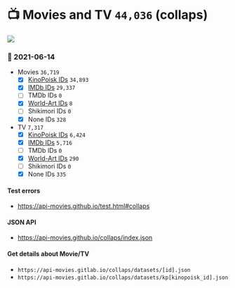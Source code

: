 # :tv: Movies and TV `44,036` (collaps)

<a href="https://API-Movies.github.io"><img src="https://API-Movies.github.io/banner.png?cache"></a>

### :date: 2021-06-14
- Movies `36,719`
  - [x] <a href="https://API-Movies.github.io/collaps/movie_kinopoisk_ids.json">KinoPoisk IDs</a> `34,893`
  - [x] <a href="https://API-Movies.github.io/collaps/movie_imdb_ids.json">IMDb IDs</a> `29,337`
  - [ ] TMDb IDs `0`
  - [x] <a href="https://API-Movies.github.io/collaps/movie_world_art_ids.json">World-Art IDs</a> `8`
  - [ ] Shikimori IDs `0`
  - [x] None IDs `328`
- TV `7,317`
  - [x] <a href="https://API-Movies.github.io/collaps/tv_kinopoisk_ids.json">KinoPoisk IDs</a> `6,424`
  - [x] <a href="https://API-Movies.github.io/collaps/tv_imdb_ids.json">IMDb IDs</a> `5,716`
  - [ ] TMDb IDs `0`
  - [x] <a href="https://API-Movies.github.io/collaps/tv_world_art_ids.json">World-Art IDs</a> `290`
  - [ ] Shikimori IDs `0`
  - [x] None IDs `335`
#### Test errors
- <a href='https://api-movies.github.io/test.html#collaps'>https://api-movies.github.io/test.html#collaps</a>
#### JSON API
- <a href='https://api-movies.github.io/collaps/index.json'>https://api-movies.github.io/collaps/index.json</a>
#### Get details about Movie/TV
- `https://api-movies.gitlab.io/collaps/datasets/[id].json`
- `https://api-movies.gitlab.io/collaps/datasets/kp[kinopoisk_id].json`
